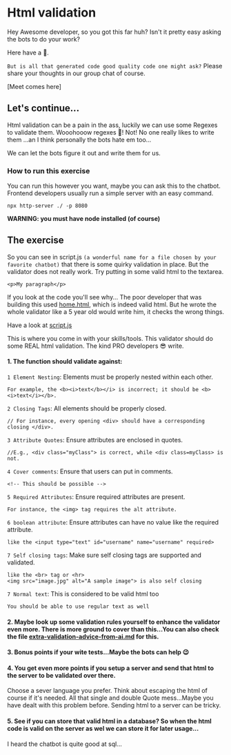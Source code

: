 # Html validation

Hey Awesome developer, so you got this far huh?
Isn't it pretty easy asking the bots to do your work?

Here have a 🍪.

`But is all that generated code good quality code one might ask?` Please share your thoughts in our group chat of course.

[Meet comes here]

## Let's continue...

Html validation can be a pain in the ass, luckily we can use some Regexes to validate them.
Wooohooow regexes 🥳! Not! No one really likes to write them ...an I think personally the bots hate em too...

We can let the bots figure it out and write them for us.

### How to run this exercise

You can run this however you want, maybe you can ask this to the chatbot.
Frontend developers usually run a simple server with an easy command.

`npx http-server ./ -p 8080`

**WARNING: you must have node installed (of course)**

## The exercise

So you can see in script.js `(a wonderful name for a file chosen by your favorite chatbot)` that there is some quirky validation in place. But the validator does not really work. Try putting in some valid html to the textarea.

```
<p>My paragraph</p>
```

If you look at the code you'll see why...
The poor developer that was building this used [home.html](./my-only-working-webpage/home.html), which is indeed valid html. But he wrote the whole validator like a 5 year old would write him, it checks the wrong things.

Have a look at [script.js](./script.js)

This is where you come in with your skills/tools. This validator should do some REAL html validation. The kind PRO developers 😎 write.

#### 1. The function should validate against:

`1 Element Nesting`: Elements must be properly nested within each other.

```
For example, the <b><i>text</b></i> is incorrect; it should be <b><i>text</i></b>.
```

`2 Closing Tags`: All elements should be properly closed.

```
// For instance, every opening <div> should have a corresponding closing </div>.
```

`3 Attribute Quotes`: Ensure attributes are enclosed in quotes.

```
//E.g., <div class="myClass"> is correct, while <div class=myClass> is not.
```

`4 Cover comments`: Ensure that users can put in comments.

```
<!-- This should be possible -->
```

`5 Required Attributes`: Ensure required attributes are present.

```
For instance, the <img> tag requires the alt attribute.
```

`6 boolean attribute`: Ensure attributes can have no value like the required attribute.

```
like the <input type="text" id="username" name="username" required>
```

`7 Self closing tags`: Make sure self closing tags are supported and validated.

```
like the <br> tag or <hr>
<img src="image.jpg" alt="A sample image"> is also self closing
```

`7 Normal text`: This is considered to be valid html too

```
You should be able to use regular text as well
```

#### 2. Maybe look up some validation rules yourself to enhance the validator even more. There is more ground to cover than this...You can also check the file [extra-validation-advice-from-ai.md](./extra-validation-advice-from-ai.md) for this.

#### 3. Bonus points if your wite tests...Maybe the bots can help 😉

#### 4. You get even more points if you setup a server and send that html to the server to be validated over there.

Choose a sever language you prefer.
Think about escaping the html of course if it's needed. All that single and double Quote mess...Maybe you have dealt with this problem before. Sending html to a server can be tricky.

#### 5. See if you can store that valid html in a database? So when the html code is valid on the server as wel we can store it for later usage...

I heard the chatbot is quite good at sql...
